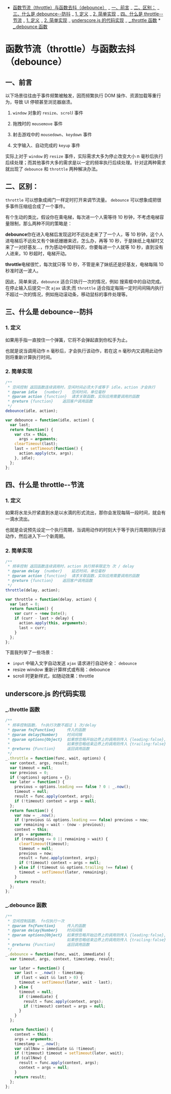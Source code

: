 <!-- @import "[TOC]" {cmd="toc" depthFrom=1 depthTo=6 orderedList=false} -->

<!-- code_chunk_output -->

- [函数节流（throttle）与函数去抖（debounce）](#函数节流throttle与函数去抖debounce)
  _ [一、前言](#一-前言)
  _ [二、区别：](#二-区别)
  _ [三、什么是 debounce--防抖](#三-什么是-debounce-防抖)
  _ [1. 定义](#1-定义)
  _ [2. 简单实现](#2-简单实现)
  _ [四、什么是 throttle--节流](#四-什么是-throttle-节流)
  _ [1. 定义](#1-定义-1)
  _ [2. 简单实现](#2-简单实现-1)
  _ [underscore.js 的代码实现](#underscorejs-的代码实现)
  _ [\_.throttle 函数](#_throttle-函数) \* [\_.debounce 函数](#_debounce-函数)

<!-- /code_chunk_output -->

# 函数节流（throttle）与函数去抖（debounce）

## 一、前言　　　　

以下场景往往由于事件频繁被触发，因而频繁执行 DOM 操作、资源加载等重行为，导致 UI 停顿甚至浏览器崩溃。

1. `window` 对象的 `resize`、`scrol`l 事件

2. 拖拽时的 `mousemove` 事件

3. 射击游戏中的 `mousedown`、`keydown` 事件

4. 文字输入、自动完成的 `keyup` 事件

实际上对于 `window` 的 `resize` 事件，实际需求大多为停止改变大小 n 毫秒后执行后续处理；而其他事件大多的需求是以一定的频率执行后续处理。针对这两种需求就出现了 `debounce` 和 `throttle` 两种解决办法。

## 二、区别：

`throttle` 可以想象成阀门一样定时打开来调节流量。 `debounce` 可以想象成把很多事件压缩组合成了一个事件。

有个生动的类比，假设你在乘电梯，每次进一个人需等待 10 秒钟，不考虑电梯容量限制，那么两种不同的策略是：

**debounce**你在进入电梯后发现这时不远处走来了了一个人，等 10 秒钟，这个人进电梯后不远处又有个妹纸姗姗来迟，怎么办，再等 10 秒，于是妹纸上电梯时又来了一对好基友...，作为感动中国好码农，你要每进一个人就等 10 秒，直到没有人进来，10 秒超时，电梯开动。

**throttle**电梯很忙，每次就只等 10 秒，不管是来了妹纸还是好基友，电梯每隔 10 秒准时送一波人。

因此，简单来说，`debounce` 适合只执行一次的情况，例如 搜索框中的自动完成。在停止输入后提交一次 `ajax` 请求;而 `throttle` 适合指定每隔一定时间间隔内执行不超过一次的情况，例如拖动滚动条，移动鼠标的事件处理等。

## 三、什么是 debounce--防抖

### 1. 定义

如果用手指一直按住一个弹簧，它将不会弹起直到你松手为止。

也就是说当调用动作 n 毫秒后，才会执行该动作，若在这 n 毫秒内又调用此动作则将重新计算执行时间。

### 2. 简单实现

```javascript
/**
 * 空闲控制 返回函数连续调用时，空闲时间必须大于或等于 idle，action 才会执行
 * @param idle   {number}    空闲时间，单位毫秒
 * @param action {function}  请求关联函数，实际应用需要调用的函数
 * @return {function}    返回客户调用函数
 */
debounce(idle, action);

var debounce = function(idle, action) {
  var last;
  return function() {
    var ctx = this,
      args = arguments;
    clearTimeout(last);
    last = setTimeout(function() {
      action.apply(ctx, args);
    }, idle);
  };
};
```

## 四、什么是 throttle--节流　　　　　　　　

### 1. 定义

如果将水龙头拧紧直到水是以水滴的形式流出，那你会发现每隔一段时间，就会有一滴水流出。

也就是会说预先设定一个执行周期，当调用动作的时刻大于等于执行周期则执行该动作，然后进入下一个新周期。

### 2. 简单实现

```javascript
/**
 * 频率控制 返回函数连续调用时，action 执行频率限定为 次 / delay
 * @param delay  {number}    延迟时间，单位毫秒
 * @param action {function}  请求关联函数，实际应用需要调用的函数
 * @return {function}    返回客户调用函数
 */
throttle(delay, action);

var throttle = function(delay, action) {
  var last = 0;
  return function() {
    var curr = +new Date();
    if (curr - last > delay) {
      action.apply(this, arguments);
      last = curr;
    }
  };
};
```

下面我列举了一些场景：

- `input` 中输入文字自动发送 `ajax` 请求进行自动补全： `debounce`
- resize window 重新计算样式或布局：debounce
- scroll 时更新样式，如随动效果：throttle

## underscore.js 的代码实现

### \_.throttle 函数

```javascript
/**
 * 频率控制函数， fn执行次数不超过 1 次/delay
 * @param fn{Function}     传入的函数
 * @param delay{Number}    时间间隔
 * @param options{Object}  如果想忽略开始边界上的调用则传入 {leading:false},
 *                         如果想忽略结束边界上的调用则传入 {trailing:false},
 * @returns {Function}     返回调用函数
 */
_.throttle = function(func, wait, options) {
  var context, args, result;
  var timeout = null;
  var previous = 0;
  if (!options) options = {};
  var later = function() {
    previous = options.leading === false ? 0 : _.now();
    timeout = null;
    result = func.apply(context, args);
    if (!timeout) context = args = null;
  };
  return function() {
    var now = _.now();
    if (!previous && options.leading === false) previous = now;
    var remaining = wait - (now - previous);
    context = this;
    args = arguments;
    if (remaining <= 0 || remaining > wait) {
      clearTimeout(timeout);
      timeout = null;
      previous = now;
      result = func.apply(context, args);
      if (!timeout) context = args = null;
    } else if (!timeout && options.trailing !== false) {
      timeout = setTimeout(later, remaining);
    }
    return result;
  };
};
```

### \_.debounce 函数

```javascript
/**
 * 空闲控制函数， fn仅执行一次
 * @param fn{Function}     传入的函数
 * @param delay{Number}    时间间隔
 * @param options{Object}  如果想忽略开始边界上的调用则传入 {leading:false},
 *                         如果想忽略结束边界上的调用则传入 {trailing:false},
 * @returns {Function}     返回调用函数
 */
_.debounce = function(func, wait, immediate) {
  var timeout, args, context, timestamp, result;

  var later = function() {
    var last = _.now() - timestamp;
    if (last < wait && last > 0) {
      timeout = setTimeout(later, wait - last);
    } else {
      timeout = null;
      if (!immediate) {
        result = func.apply(context, args);
        if (!timeout) context = args = null;
      }
    }
  };

  return function() {
    context = this;
    args = arguments;
    timestamp = _.now();
    var callNow = immediate && !timeout;
    if (!timeout) timeout = setTimeout(later, wait);
    if (callNow) {
      result = func.apply(context, args);
      context = args = null;
    }
    return result;
  };
};
```

